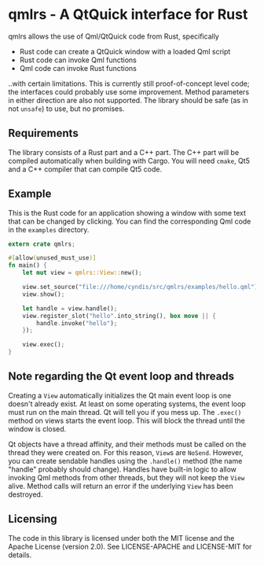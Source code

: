 # qmlrs - A QtQuick interface for Rust

qmlrs allows the use of Qml/QtQuick code from Rust, specifically

- Rust code can create a QtQuick window with a loaded Qml script
- Rust code can invoke Qml functions
- Qml code can invoke Rust functions

..with certain limitations. This is currently still proof-of-concept
level code; the interfaces could probably use some improvement. Method parameters
in either direction are also not supported.
The library should be safe (as in not `unsafe`) to use, but no promises.

## Requirements

The library consists of a Rust part and a C++ part. The C++ part will be compiled automatically
when building with Cargo. You will need `cmake`, Qt5 and a C++ compiler that can compile Qt5 code.

## Example

This is the Rust code for an application showing a window with some text that can be changed by
clicking. You can find the corresponding Qml code in the `examples` directory.

```rust
extern crate qmlrs;

#[allow(unused_must_use)]
fn main() {
    let mut view = qmlrs::View::new();

    view.set_source("file:///home/cyndis/src/qmlrs/examples/hello.qml");
    view.show();

    let handle = view.handle();
    view.register_slot("hello".into_string(), box move || {
        handle.invoke("hello");
    });

    view.exec();
}
```

## Note regarding the Qt event loop and threads

Creating a `View` automatically initializes the Qt main event loop is one doesn't already exist.
At least on some operating systems, the event loop must run on the main thread. Qt will tell you
if you mess up. The `.exec()` method on views starts the event loop. This will block the thread
until the window is closed.

Qt objects have a thread affinity, and their methods must be called on the thread they were created
on. For this reason, `View`s are `NoSend`. However, you can create sendable handles using the `.handle()`
method (the name "handle" probably should change). Handles have built-in logic to allow invoking
Qml methods from other threads, but they will not keep the `View` alive. Method calls will return
an error if the underlying `View` has been destroyed.

## Licensing

The code in this library is licensed under both the MIT license and the Apache License (version 2.0).
See LICENSE-APACHE and LICENSE-MIT for details.
